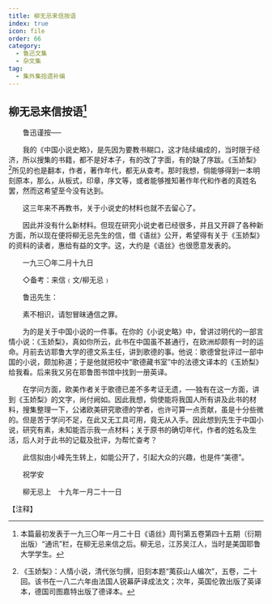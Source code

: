 ```yaml
---
title: 柳无忌来信按语
index: true
icon: file
order: 66
category:
  - 鲁迅文集
  - 杂文集
tag:  
  - 集外集拾遗补编
---
```


## 柳无忌来信按语[^①]

　　鲁迅谨按──

　　我的《中国小说史略》，是先因为要教书糊口，这才陆续编成的，当时限于经济，所以搜集的书籍，都不是好本子，有的改了字面，有的缺了序跋。《玉娇梨》[^②]所见的也是翻本，作者，著作年代，都无从查考。那时我想，倘能够得到一本明刻原本，那么，从板式，印章，序文等，或者能够推知著作年代和作者的真姓名罢，然而这希望至今没有达到。

　　这三年来不再教书，关于小说史的材料也就不去留心了。

　　因此并没有什么新材料。但现在研究小说史者已经很多，并且又开辟了各种新方面，所以现在便将柳无忌先生的信，借《语丝》公开，希望得有关于《玉娇梨》的资料的读者，惠给有益的文字。这，大约是《语丝》也很愿意发表的。

　　一九三〇年二月十九日

　　◇备考：来信﹙文/柳无忌﹚

　　鲁迅先生：

　　素不相识，请恕冒昧通信之罪。

　　为的是关于中国小说的一件事。在你的《小说史略》中，曾讲过明代的一部言情小说：《玉娇梨》，真如你所云，此书在中国虽不甚通行，在欧洲却颇有一时的运命。月前去访耶鲁大学的德文系主任，讲到歌德的事。他说：歌德曾批评过一部中国的小说，颇加称道；于是他就把校中“歌德藏书室”中的法德文译本的《玉娇梨》给我看。后来我又另在耶鲁图书馆中找到一册英译。

　　在学问方面，欧美作者关于歌德已差不多考证无遗，──独有在这一方面，讲到《玉娇梨》的文字，尚付阙如。因此我想，倘使能将我国人所有讲及此书的材料，搜集整理一下，公诸欧美研究歌德的学者，也许可算一点贡献，虽是十分些微的。但是苦于学问不足，在此又无工具可用，竟无从入手。因此想到先生于中国小说，研究有素，未知能否示我一点材料；关于原书的确切年代，作者的姓名及生活，后人对于此书的记载及批评，为帮忙查考？

　　此信拟由小峰先生转上，如能公开了，引起大众的兴趣，也是件“美德”。

　　祝学安

　　柳无忌上　十九年一月二十一日

【注释】

[^①]:本篇最初发表于一九三〇年一月二十日《语丝》周刊第五卷第四十五期（衍期出版）“通讯”栏，在柳无忌来信之后。柳无忌，江苏吴江人，当时是美国耶鲁大学学生。

[^②]:《玉娇梨》：人情小说，清代张匀撰，旧刻本题“荑荻山人编次”，五卷，二十回。该书在一八二六年由法国人锐幕萨译成法文；次年，英国伦敦出版了英译本，德国司图嘉特出版了德译本。
